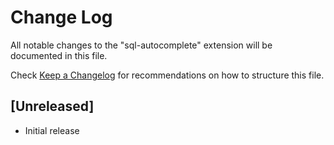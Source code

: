 # Change Log

All notable changes to the "sql-autocomplete" extension will be documented in this file.

Check [Keep a Changelog](http://keepachangelog.com/) for recommendations on how to structure this file.

## [Unreleased]

- Initial release